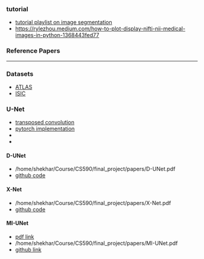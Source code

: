 ### tutorial
- [tutorial playlist on image segmentation](https://www.youtube.com/playlist?list=PLZsOBAyNTZwbR08R959iCvYT3qzhxvGOE)
- https://rylezhou.medium.com/how-to-plot-display-nifti-nii-medical-images-in-python-1368443fed77
### Reference Papers
---
### Datasets
- [ATLAS](https://www.icpsr.umich.edu/web/ADDEP/studies/36684#)
- [ISIC](https://challenge.isic-archive.com/data/#2016)

### U-Net
- [transposed convolution](https://www.youtube.com/watch?v=96_oGE8WyPg)
- [pytorch implementation](https://github.com/milesial/Pytorch-UNet)
- 
- 
#### D-UNet
- /home/shekhar/Course/CS590/final_project/papers/D-UNet.pdf
- [github code](https://github.com/SWKoreaBME/D-Unet_PyTorch)

#### X-Net
- /home/shekhar/Course/CS590/final_project/papers/X-Net.pdf
- [github code](https://github.com/Andrewsher/X-Net/tree/master)

#### MI-UNet
- [pdf link](https://ieeexplore.ieee.org/stamp/stamp.jsp?tp=&arnumber=9099078)
- /home/shekhar/Course/CS590/final_project/papers/MI-UNet.pdf
- [github link](https://github.com/wujiong-hub/lddmmMASGD)

